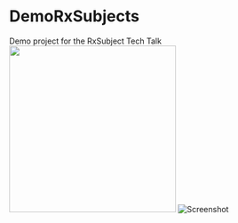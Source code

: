 # DemoRxSubjects
Demo project for the RxSubject Tech Talk
<img src="https://user-images.githubusercontent.com/1284500/130202255-ec95aa25-ce29-457a-89e5-2d2141515382.png" width="300">
![Screenshot](https://user-images.githubusercontent.com/1284500/130202255-ec95aa25-ce29-457a-89e5-2d2141515382.png)

